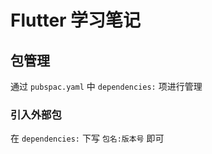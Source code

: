# Flutter 学习笔记

## 包管理

通过 `pubspac.yaml` 中 `dependencies:` 项进行管理

### 引入外部包

在 `dependencies:` 下写 `包名:版本号` 即可